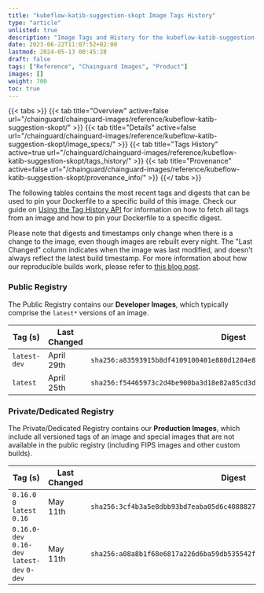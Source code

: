 ```yaml
---
title: "kubeflow-katib-suggestion-skopt Image Tags History"
type: "article"
unlisted: true
description: "Image Tags and History for the kubeflow-katib-suggestion-skopt Chainguard Image"
date: 2023-06-22T11:07:52+02:00
lastmod: 2024-05-13 00:45:28
draft: false
tags: ["Reference", "Chainguard Images", "Product"]
images: []
weight: 700
toc: true
---
```


{{< tabs >}}
{{< tab title="Overview" active=false url="/chainguard/chainguard-images/reference/kubeflow-katib-suggestion-skopt/" >}}
{{< tab title="Details" active=false url="/chainguard/chainguard-images/reference/kubeflow-katib-suggestion-skopt/image_specs/" >}}
{{< tab title="Tags History" active=true url="/chainguard/chainguard-images/reference/kubeflow-katib-suggestion-skopt/tags_history/" >}}
{{< tab title="Provenance" active=false url="/chainguard/chainguard-images/reference/kubeflow-katib-suggestion-skopt/provenance_info/" >}}
{{</ tabs >}}

The following tables contains the most recent tags and digests that can be used to pin your Dockerfile to a specific build of this image. Check our guide on [Using the Tag History API](/chainguard/chainguard-images/using-the-tag-history-api/) for information on how to fetch all tags from an image and how to pin your Dockerfile to a specific digest.

Please note that digests and timestamps only change when there is a change to the image, even though images are rebuilt every night. The "Last Changed" column indicates when the image was last modified, and doesn't always reflect the latest build timestamp. For more information about how our reproducible builds work, please refer to [this blog post](https://www.chainguard.dev/unchained/reproducing-chainguards-reproducible-image-builds).

### Public Registry
The Public Registry contains our **Developer Images**, which typically comprise the `latest*` versions of an image.

| Tag (s)       | Last Changed | Digest                                                                    |
|---------------|--------------|---------------------------------------------------------------------------|
|  `latest-dev` | April 29th   | `sha256:a83593915b8df4109100401e880d1284e8e36ffa45454676b141be46fa0aaf82` |
|  `latest`     | April 25th   | `sha256:f54465973c2d4be900ba3d18e82a85cd3de0944217a96a1bb075f18a66e83bf5` |


### Private/Dedicated Registry
The Private/Dedicated Registry contains our **Production Images**, which include all versioned tags of an image and special images that are not available in the public registry (including FIPS images and other custom builds).

| Tag (s)                                       | Last Changed | Digest                                                                    |
|-----------------------------------------------|--------------|---------------------------------------------------------------------------|
|  `0.16.0` `0` `latest` `0.16`                 | May 11th     | `sha256:3cf4b3a5e8dbb93bd7eaba05d6c40888272d001885d5cd3a14ec141356dbeafa` |
|  `0.16.0-dev` `0.16-dev` `latest-dev` `0-dev` | May 11th     | `sha256:a08a8b1f68e6817a226d6ba59db535542fbafa41fe6d200a138126158dd71db3` |

